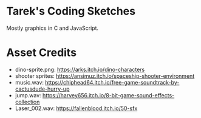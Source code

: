 Tarek's Coding Sketches
=======================

Mostly graphics in C and JavaScript.

Asset Credits
=============

- dino-sprite.png: https://arks.itch.io/dino-characters
- shooter sprites: https://ansimuz.itch.io/spaceship-shooter-environment
- music.wav: https://chiphead64.itch.io/free-game-soundtrack-by-cactusdude-hurry-up
- jump.wav: https://harvey656.itch.io/8-bit-game-sound-effects-collection
- Laser_002.wav: https://fallenblood.itch.io/50-sfx